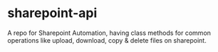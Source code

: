 # sharepoint-api
A repo for Sharepoint Automation, having class methods for common operations like upload, download, copy &amp; delete files on sharepoint.
